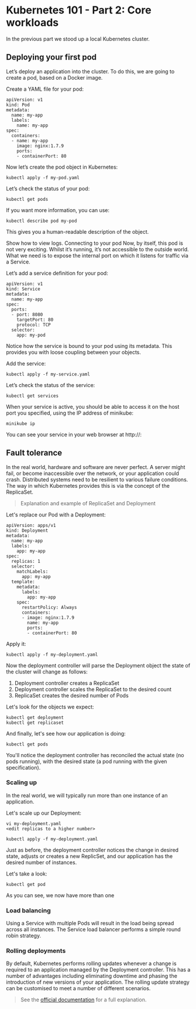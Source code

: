 # Kubernetes 101 - Part 2: Core workloads

In the previous part we stood up a local Kubernetes cluster.

## Deploying your first pod
Let’s deploy an application into the cluster. To do this, we are going to create a pod, based on a Docker image.

Create a YAML file for your pod:

```
apiVersion: v1
kind: Pod
metadata:
  name: my-app
  labels:
    name: my-app
spec:
  containers:
  - name: my-app
    image: nginx:1.7.9
    ports:
    - containerPort: 80
```

Now let’s create the pod object in Kubernetes:

	kubectl apply -f my-pod.yaml

Let’s check the status of your pod:

	kubectl get pods

If you want more information, you can use:

	kubectl describe pod my-pod

This gives you a human-readable description of the object.

Show how to view logs.
Connecting to your pod
Now, by itself, this pod is not very exciting. Whilst it’s running, it’s not accessible to the outside world. What we need is to expose the internal port on which it listens for traffic via a Service.

Let’s add a service definition for your pod:

```
apiVersion: v1
kind: Service
metadata:
  name: my-app
spec:
  ports:
  - port: 8080
    targetPort: 80
    protocol: TCP
  selector:
    app: my-pod
```

Notice how the service is bound to your pod using its metadata. This provides you with loose coupling between your objects.

Add the service:

	kubectl apply -f my-service.yaml

Let’s check the status of the service:

	kubectl get services

When your service is active, you should be able to access it on the host port you specified, using the IP address of minikube:

	minikube ip

You can see your service in your web browser at http://<minikube IP>:<service port>

## Fault tolerance

In the real world, hardware and software are never perfect. A server might fail, or become inaccessible over the network, or your application could crash. Distributed systems need to be resilient to various failure conditions. The way in which Kubernetes provides this is via the concept of the ReplicaSet.

> Explanation and example of ReplicaSet and Deployment

Let's replace our Pod with a Deployment:

```
apiVersion: apps/v1
kind: Deployment
metadata:
  name: my-app
  labels:
    app: my-app
spec:
  replicas: 1
  selector:
    matchLabels:
      app: my-app
  template:
    metadata:
      labels:
        app: my-app
    spec:
      restartPolicy: Always
      containers:
      - image: nginx:1.7.9
        name: my-app
        ports:
        - containerPort: 80
```

Apply it:

    kubectl apply -f my-deployment.yaml

Now the deployment controller will parse the Deployment object the state of the cluster will change as follows:

1. Deployment controller creates a ReplicaSet
2. Deployment controller scales the ReplicaSet to the desired count
3. ReplicaSet creates the desired number of Pods

Let's look for the objects we expect:

    kubectl get deployment
    kubectl get replicaset

And finally, let's see how our application is doing:

    kubectl get pods

You'll notice the deployment controller has reconciled the actual state (no pods running), with the desired state (a pod running with the given specification).

### Scaling up

In the real world, we will typically run more than one instance of an application.

Let's scale up our Deployment:

    vi my-deployment.yaml
    <edit replicas to a higher number>
    
    kubectl apply -f my-deployment.yaml

Just as before, the deployment controller notices the change in desired state, adjusts or creates a new ReplicSet, and our application has the desired number of instances.

Let's take a look:

    kubectl get pod

As you can see, we now have more than one 

### Load balancing

Using a Service with multiple Pods will result in the load being spread across all instances. The Service load balancer performs a simple round robin strategy.

### Rolling deployments

By default, Kubernetes performs rolling updates whenever a change is required to an application managed by the Deployment controller. This has a number of advantages including eliminating downtime and phasing the introduction of new versions of your application. The rolling update strategy can be customised to meet a number of different scenarios.

> See the [official documentation](https://kubernetes.io/docs/tutorials/kubernetes-basics/update/update-intro/) for a full explanation.
